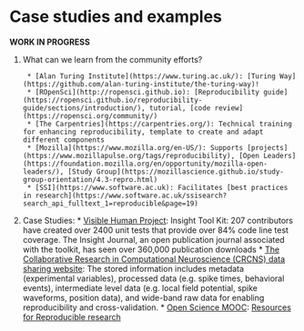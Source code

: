 # Case studies and examples

**WORK IN PROGRESS**

1. What can we learn from the community efforts?
	
        * [Alan Turing Institute](https://www.turing.ac.uk/): [Turing Way](https://github.com/alan-turing-institute/the-turing-way)!
        * [ROpenSci](http://ropensci.github.io): [Reproducibility guide](https://ropensci.github.io/reproducibility-guide/sections/introduction/), tutorial, [code review](https://ropensci.org/community/)
        * [The Carpentries](https://carpentries.org/): Technical training for enhancing reproducibility, template to create and adapt different components
        * [Mozilla](https://www.mozilla.org/en-US/): Supports [projects](https://www.mozillapulse.org/tags/reproducibility), [Open Leaders](https://foundation.mozilla.org/en/opportunity/mozilla-open-leaders/), [Study Group](https://mozillascience.github.io/study-group-orientation/4.3-repro.html)
        * [SSI](https://www.software.ac.uk): Facilitates [best practices in research](https://www.software.ac.uk/ssisearch?search_api_fulltext_1=reproducible&page=19)

2. Case Studies:
        * [Visible Human Project](https://www.nlm.nih.gov/research/visible/visible_human.html): Insight Tool Kit: 207 contributors have created over 2400 unit tests that provide over 84% code line test coverage. The Insight Journal, an open publication journal associated with the toolkit, has seen over 360,000 publication downloads
        * [The Collaborative Research in Computational Neuroscience (CRCNS) data sharing website](https://crcns.org/): The stored information includes metadata (experimental variables), processed data (e.g. spike times, behavioral events), intermediate level data (e.g. local field potential, spike waveforms, position data), and wide-band raw data for enabling reproducibility and cross-validation.
       * [Open Science MOOC](https://opensciencemooc.eu/): [Resources for Reproducible research](https://opensciencemooc.eu/resources/#three)
